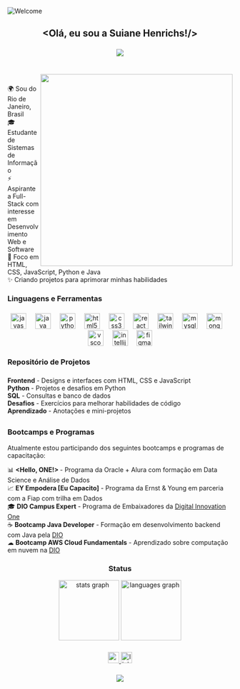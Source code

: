 
![Welcome](https://capsule-render.vercel.app/api?type=blur&height=300&color=gradient&text=Welcome&animation=fadeIn&gradientColors=B993D6,8CA6DB)


###

<h2 align="center">&lt;Olá, eu sou a Suiane Henrichs!/&gt;</h2>

###


<div align="center">
  <a href="https://git.io/typing-svg">
    <img src="https://readme-typing-svg.demolab.com?font=Fira+Code&pause=1000&color=BC47F7&background=FF56FF00&center=true&width=435&lines=Aspiring+Full-Stack+Developer+%F0%9F%9A%80" />
  </a>



###

<br clear="both">

<img align="right" height="430" src="https://i.imgur.com/C4BmKgw.png"  />

###



<p align="left">🌍 Sou do Rio de Janeiro, Brasil<br>🎓 Estudante de Sistemas de Informação<br>⚡ Aspirante a Full-Stack com interesse em Desenvolvimento Web e Software<br>🎯 Foco em HTML, CSS, JavaScript, Python e Java<br>✨ Criando projetos para aprimorar minhas habilidades</p>

###

<h3 align="left"> Linguagens e Ferramentas</h3>

###
###

<div align="center">
  <img src="https://cdn.jsdelivr.net/gh/devicons/devicon/icons/javascript/javascript-original.svg" height="35" alt="javascript logo"  />
  <img width="12" />
  <img src="https://cdn.jsdelivr.net/gh/devicons/devicon/icons/java/java-original.svg" height="35" alt="java logo"  />
  <img width="12" />
  <img src="https://cdn.jsdelivr.net/gh/devicons/devicon/icons/python/python-original.svg" height="35" alt="python logo"  />
  <img width="12" />
  <img src="https://cdn.jsdelivr.net/gh/devicons/devicon/icons/html5/html5-original.svg" height="35" alt="html5 logo"  />
  <img width="12" />
  <img src="https://cdn.jsdelivr.net/gh/devicons/devicon/icons/css3/css3-original.svg" height="35" alt="css3 logo"  />
  <img width="12" />
  <img src="https://cdn.jsdelivr.net/gh/devicons/devicon/icons/react/react-original.svg" height="35" alt="react logo"  />
  <img width="12" />
  <img src="https://cdn.jsdelivr.net/gh/devicons/devicon/icons/tailwindcss/tailwindcss-original-wordmark.svg" height="35" alt="tailwindcss logo"  />
  <img width="12" />
  <img src="https://cdn.jsdelivr.net/gh/devicons/devicon/icons/mysql/mysql-original.svg" height="35" alt="mysql logo"  />
  <img width="12" />
  <img src="https://cdn.jsdelivr.net/gh/devicons/devicon/icons/mongodb/mongodb-original.svg" height="35" alt="mongodb logo"  />
  <img width="12" />
  <img src="https://cdn.jsdelivr.net/gh/devicons/devicon/icons/vscode/vscode-original.svg" height="35" alt="vscode logo"  />
  <img width="12" />
  <img src="https://cdn.jsdelivr.net/gh/devicons/devicon/icons/intellij/intellij-original.svg" height="35" alt="intellij logo"  />
  <img width="12" />
  <img src="https://cdn.jsdelivr.net/gh/devicons/devicon/icons/figma/figma-original.svg" height="35" alt="figma logo"  />
</div>

###

<h3 align="left">Repositório de Projetos </h3>

###

<p align="left">
 <b>Frontend</b> - Designs e interfaces com HTML, CSS e JavaScript<br>
 <b>Python</b> - Projetos e desafios em Python<br>
 <b>SQL</b> - Consultas e banco de dados<br>
 <b>Desafios</b> - Exercícios para melhorar habilidades de código<br>
 <b>Aprendizado</b> - Anotações e mini-projetos
</p>


###

###
###

## <h3 align="left"> Bootcamps e Programas </h3>

<p align="left"> Atualmente estou participando dos seguintes bootcamps e programas de capacitação:</p>



<div align="left">
 📊 <b>&lt;Hello, ONE!&gt; </b> - Programa da Oracle + Alura com formação em Data Science e Análise de Dados<br>
 📈 <b>EY Empodera [Eu Capacito]</b> - Programa da Ernst & Young em parceria com a Fiap com trilha em Dados<br>
 🎓 <b>DIO Campus Expert</b> - Programa de Embaixadores da <a href="https://www.dio.me">Digital Innovation One</a><br>
 ☕ <b>Bootcamp Java Developer</b> - Formação em desenvolvimento backend com Java pela <a href="https://www.dio.me">DIO</a><br>
 ☁ <b>Bootcamp AWS Cloud Fundamentals</b> - Aprendizado sobre computação em nuvem na <a href="https://www.dio.me">DIO</a><br>
 
</div>


<h3 align="center"> Status  </h3>

<div align="center">
  <img src="https://github-readme-stats.vercel.app/api?username=SuianeHenrichs1&hide_title=false&hide_rank=false&show_icons=true&include_all_commits=true&count_private=true&disable_animations=false&theme=ambient_gradient&locale=en&hide_border=false" height="135" alt="stats graph"  />
  <img src="https://github-readme-stats.vercel.app/api/top-langs?username=SuianeHenrichs1&locale=en&hide_title=true&layout=compact&card_width=320&langs_count=7&theme=ambient_gradient&hide_border=false" height="135" alt="languages graph"  />
</div>



###
###
###

<div align="center">
  <a href="suianehenrichs@gmail.com" target="_blank">
    <img src="https://img.shields.io/static/v1?message=Gmail&logo=gmail&label=&color=D14836&logoColor=white&labelColor=&style=flat" height="25" alt="gmail logo"  />
  </a>
  <a href="https://www.linkedin.com/in/suianehenrichs/" target="_blank">
    <img src="https://img.shields.io/static/v1?message=LinkedIn&logo=linkedin&label=&color=0077B5&logoColor=white&labelColor=&style=flat" height="25" alt="linkedin logo"  />
  </a>
</div>

###
###
###

<div align="center">
  <img src="https://visitor-badge.laobi.icu/badge?page_id=SuianeHenrichs1.SuianeHenrichs1&left_color=violet&right_color=cornflowerblue"  />
</div>

###
